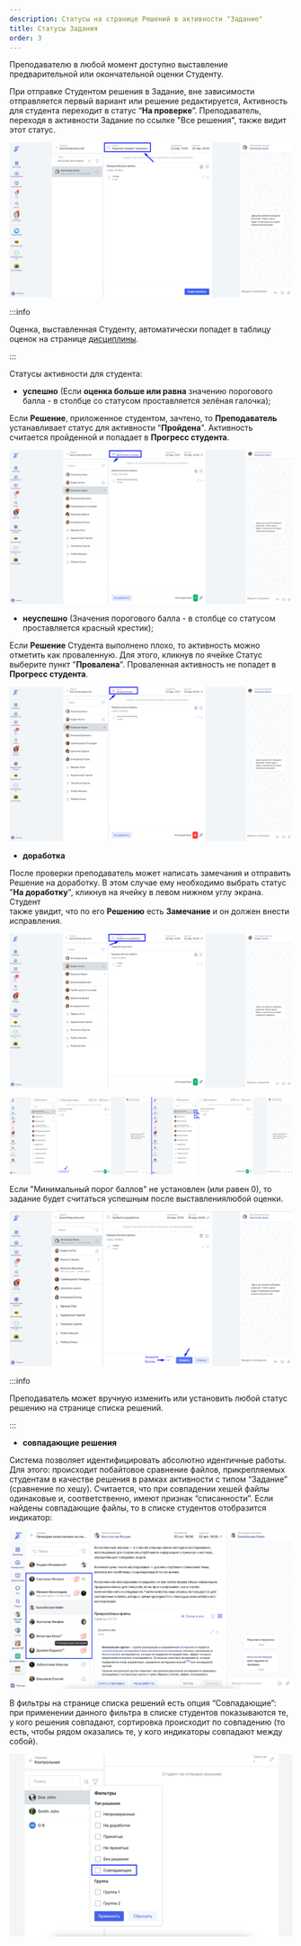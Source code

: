```yaml
---
description: Статусы на странице Решений в активности "Задание"
title: Статусы Задания
order: 3
---
```


Преподавателю в любой момент доступно выставление предварительной или окончательной оценки Студенту.

При отправке Студентом решения в Задание, вне зависимости отправляется первый вариант или решение редактируется, Активность для студента переходит в статус “**На проверке**”. Преподаватель, переходя в активности Задание по ссылке "Все решения", также видит этот статус.

![](./Screenshot_951.png)

:::info 

Оценка, выставленная Студенту, автоматически попадет в таблицу оценок на странице [дисциплины](./../../../struktura/disciplina/_index).

:::

Статусы активности для студента:

-  **успешно** (Если **оценка больше или равна** значению порогового балла - в столбце со статусом проставляется зелёная галочка);

Если **Решение**, приложенное студентом, зачтено, то **Преподаватель** устанавливает статус для активности "**Пройдена**". Активность считается пройденной и попадает в **Прогресс студента**.

![](./Screenshot_940.png)

-  **неуспешно** (Значения порогового балла - в столбце со статусом проставляется красный крестик);

Если **Решение** Студента выполнено плохо, то активность можно отметить  как проваленную. Для этого, кликнув по ячейке Статус выберите пункт "**Провалена**". Проваленная активность не попадет в **Прогресс студента**.

![](<./Screenshot_939 (1).png>)

-  **доработка**

После проверки преподаватель может написать замечания и отправить\
Решение на доработку. В этом случае ему необходимо выбрать статус \
"**На доработку**", кликнув на ячейку в левом нижнем углу экрана. Студент\
также увидит, что по его **Решению** есть **Замечание** и он должен внести исправления.

![](./Screenshot_941.png)

![](./Screenshot_954.png)

Если "Минимальный порог баллов" не установлен (или равен 0), то задание будет считаться успешным после выставлениялюбой оценки.

![](./Screenshot_956.png)

:::info 

Преподаватель может вручную изменить или установить любой статус решению на странице списка решений.

:::

-  **совпадающие решения**

Система позволяет идентифицировать абсолютно идентичные работы. Для этого: происходит побайтовое сравнение файлов, прикрепляемых студентам в качестве решения в рамках активности с типом “Задание” (сравнение по хешу). Считается, что при совпадении хешей файлы одинаковые и, соответственно, имеют признак “списанности”.  Если найдены совпадающие файлы, то в списке студентов отобразится индикатор:

![](<./image (254).png>)

В фильтры на странице списка решений есть опция “Совпадающие”: при применении данного фильтра в списке студентов показываются те, у кого решения совпадают, сортировка происходит по совпадению (то есть, чтобы рядом оказались те, у кого индикаторы совпадают между собой).

![](<./image (255).png>)